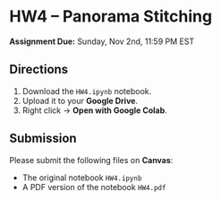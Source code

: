 # HW4 – Panorama Stitching
**Assignment Due:** Sunday, Nov 2nd, 11:59 PM EST

## Directions
1. Download the `HW4.ipynb` notebook.
2. Upload it to your **Google Drive**.
3. Right click → **Open with Google Colab**.

## Submission
Please submit the following files on **Canvas**:
- The original notebook `HW4.ipynb`
- A PDF version of the notebook `HW4.pdf`
